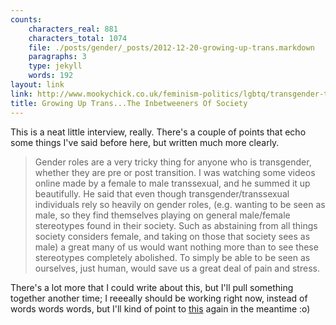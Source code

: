 ```yaml
---
counts:
    characters_real: 881
    characters_total: 1074
    file: ./posts/gender/_posts/2012-12-20-growing-up-trans.markdown
    paragraphs: 3
    type: jekyll
    words: 192
layout: link
link: http://www.mookychick.co.uk/feminism-politics/lgbtq/transgender-transition.php
title: Growing Up Trans...The Inbetweeners Of Society
---
```


This is a neat little interview, really.  There's a couple of points that echo some things I've said before here, but written much more clearly.

> Gender roles are a very tricky thing for anyone who is transgender, whether they are pre or post transition. I was watching some videos online made by a female to male transsexual, and he summed it up beautifully. He said that even though transgender/transsexual individuals rely so heavily on gender roles, (e.g. wanting to be seen as male, so they find themselves playing on general male/female stereotypes found in their society. Such as abstaining from all things society considers female, and taking on those that society sees as male) a great many of us would want nothing more than to see these stereotypes completely abolished. To simply be able to be seen as ourselves, just human, would save us a great deal of pain and stress.

There's a lot more that I could write about this, but I'll pull something together another time; I reeeally should be working right now, instead of words words words, but I'll kind of point to [this](http://androgynousfox.tumblr.com/post/36668146841/grayjing-yes-ethiopienne-perolyke-this) again in the meantime :o)
